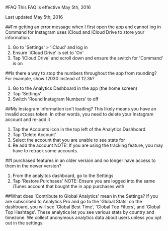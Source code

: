 #FAQ
This FAQ is effective May 5th, 2016

Last updated May 5th, 2016

##I'm getting an error message when I first open the app and cannot log in
Command for Instagram uses iCloud and iCloud Drive to store your information. 

1. Go to 'Settings' > 'iCloud' and log in
2. Ensure 'iCloud Drive' is set to 'On'
3. Tap 'iCloud Drive' and scroll down and ensure the switch for 'Command' is on

##Is there a way to stop the numbers throughout the app from rounding? For example, show 12030 instead of 12.3k?

1. Go to the Analytics Dashboard in the app (the home screen)
2. Tap 'Settings'
3. Switch 'Round Instagram Numbers' to off

##My Instagram information isn't loading?
This likely means you have an invalid access token. In other words, you need to delete your Instagram account and re-add it

1. Tap the Accounts icon in the top left of the Analytics Dashboard
2. Tap 'Delete Account'
3. Select the account that you are unable to see stats for
4. Re add the account
NOTE: If you are using the tracking feature, you may have to retrack some accounts. 

##I purchased features in an older version and no longer have access to them in the newer version?

1. From the analyitcs dashboard, go to the Settings
2. Tap 'Restore Purchases'
NOTE: Ensure you are logged into the same iTunes account that bought the in app purchases with

##What does 'Contribute to Global Analytics' mean in the Settings?
If you are subscribed to Analytics Pro and go to the 'Global Stats' on the dashboard, you will see 'Global Best Time', 'Global Top Filters', and 'Global Top Hashtags'. These analytics let you see various stats by country and timezone. We collect anonymous analytics data about users unless you opt out in the settings.

